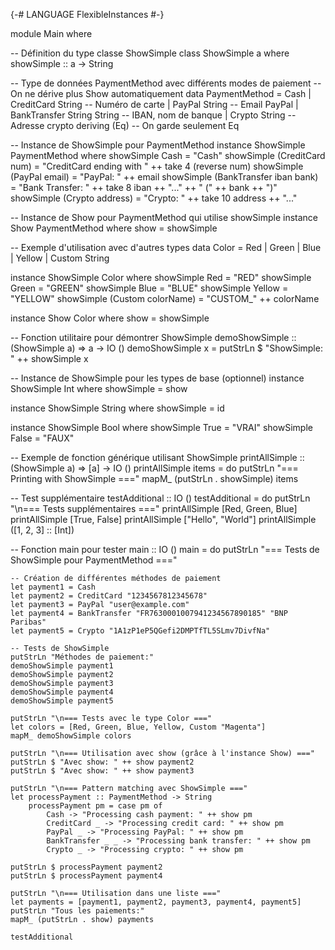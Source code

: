 {-# LANGUAGE FlexibleInstances #-}

module Main where

-- Définition du type classe ShowSimple
class ShowSimple a where
    showSimple :: a -> String

-- Type de données PaymentMethod avec différents modes de paiement
-- On ne dérive plus Show automatiquement
data PaymentMethod = Cash
                   | CreditCard String  -- Numéro de carte
                   | PayPal String      -- Email PayPal
                   | BankTransfer String String  -- IBAN, nom de banque
                   | Crypto String      -- Adresse crypto
                   deriving (Eq)  -- On garde seulement Eq

-- Instance de ShowSimple pour PaymentMethod
instance ShowSimple PaymentMethod where
    showSimple Cash = "Cash"
    showSimple (CreditCard num) = "CreditCard ending with " ++ take 4 (reverse num)
    showSimple (PayPal email) = "PayPal: " ++ email
    showSimple (BankTransfer iban bank) = "Bank Transfer: " ++ take 8 iban ++ "..." ++ " (" ++ bank ++ ")"
    showSimple (Crypto address) = "Crypto: " ++ take 10 address ++ "..."

-- Instance de Show pour PaymentMethod qui utilise showSimple
instance Show PaymentMethod where
    show = showSimple

-- Exemple d'utilisation avec d'autres types
data Color = Red | Green | Blue | Yellow | Custom String

instance ShowSimple Color where
    showSimple Red = "RED"
    showSimple Green = "GREEN"
    showSimple Blue = "BLUE"
    showSimple Yellow = "YELLOW"
    showSimple (Custom colorName) = "CUSTOM_" ++ colorName

instance Show Color where
    show = showSimple

-- Fonction utilitaire pour démontrer ShowSimple
demoShowSimple :: (ShowSimple a) => a -> IO ()
demoShowSimple x = putStrLn $ "ShowSimple: " ++ showSimple x

-- Instance de ShowSimple pour les types de base (optionnel)
instance ShowSimple Int where
    showSimple = show

instance ShowSimple String where
    showSimple = id

instance ShowSimple Bool where
    showSimple True = "VRAI"
    showSimple False = "FAUX"

-- Exemple de fonction générique utilisant ShowSimple
printAllSimple :: (ShowSimple a) => [a] -> IO ()
printAllSimple items = do
    putStrLn "=== Printing with ShowSimple ==="
    mapM_ (putStrLn . showSimple) items

-- Test supplémentaire
testAdditional :: IO ()
testAdditional = do
    putStrLn "\n=== Tests supplémentaires ==="
    printAllSimple [Red, Green, Blue]
    printAllSimple [True, False]
    printAllSimple ["Hello", "World"]
    printAllSimple ([1, 2, 3] :: [Int])

-- Fonction main pour tester
main :: IO ()
main = do
    putStrLn "=== Tests de ShowSimple pour PaymentMethod ==="
    
    -- Création de différentes méthodes de paiement
    let payment1 = Cash
    let payment2 = CreditCard "1234567812345678"
    let payment3 = PayPal "user@example.com"
    let payment4 = BankTransfer "FR7630001007941234567890185" "BNP Paribas"
    let payment5 = Crypto "1A1zP1eP5QGefi2DMPTfTL5SLmv7DivfNa"
    
    -- Tests de ShowSimple
    putStrLn "Méthodes de paiement:"
    demoShowSimple payment1
    demoShowSimple payment2
    demoShowSimple payment3
    demoShowSimple payment4
    demoShowSimple payment5
    
    putStrLn "\n=== Tests avec le type Color ==="
    let colors = [Red, Green, Blue, Yellow, Custom "Magenta"]
    mapM_ demoShowSimple colors
    
    putStrLn "\n=== Utilisation avec show (grâce à l'instance Show) ==="
    putStrLn $ "Avec show: " ++ show payment2
    putStrLn $ "Avec show: " ++ show payment3
    
    putStrLn "\n=== Pattern matching avec ShowSimple ==="
    let processPayment :: PaymentMethod -> String
        processPayment pm = case pm of
            Cash -> "Processing cash payment: " ++ show pm
            CreditCard _ -> "Processing credit card: " ++ show pm
            PayPal _ -> "Processing PayPal: " ++ show pm
            BankTransfer _ _ -> "Processing bank transfer: " ++ show pm
            Crypto _ -> "Processing crypto: " ++ show pm
    
    putStrLn $ processPayment payment2
    putStrLn $ processPayment payment4
    
    putStrLn "\n=== Utilisation dans une liste ==="
    let payments = [payment1, payment2, payment3, payment4, payment5]
    putStrLn "Tous les paiements:"
    mapM_ (putStrLn . show) payments
    
    testAdditional